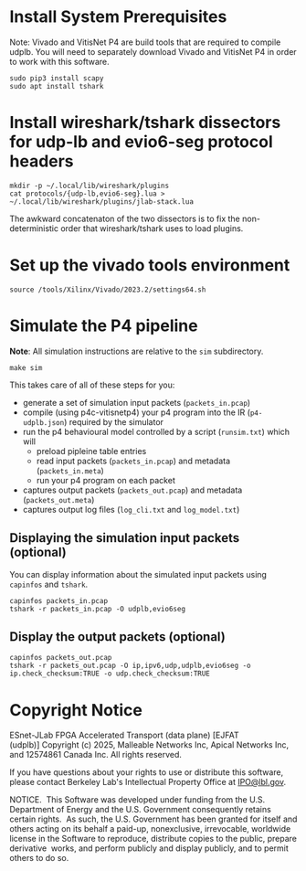 # Install System Prerequisites

Note: Vivado and VitisNet P4 are build tools that are required to
compile udplb. You will need to separately download Vivado and
VitisNet P4 in order to work with this software.

```
sudo pip3 install scapy
sudo apt install tshark
```

# Install wireshark/tshark dissectors for udp-lb and evio6-seg protocol headers

```
mkdir -p ~/.local/lib/wireshark/plugins
cat protocols/{udp-lb,evio6-seg}.lua > ~/.local/lib/wireshark/plugins/jlab-stack.lua
```

The awkward concatenaton of the two dissectors is to fix the non-deterministic order that wireshark/tshark uses to load plugins.

# Set up the vivado tools environment

```
source /tools/Xilinx/Vivado/2023.2/settings64.sh
```

# Simulate the P4 pipeline

**Note**: All simulation instructions are relative to the `sim` subdirectory.

```
make sim
```

This takes care of all of these steps for you:
  - generate a set of simulation input packets (`packets_in.pcap`)
  - compile (using p4c-vitisnetp4) your p4 program into the IR (`p4-udplb.json`) required by the simulator
  - run the p4 behavioural model controlled by a script (`runsim.txt`) which will
    - preload pipleine table entries
	- read input packets (`packets_in.pcap`) and metadata (`packets_in.meta`)
	- run your p4 program on each packet
  - captures output packets (`packets_out.pcap`) and metadata (`packets_out.meta`)
  - captures output log files (`log_cli.txt` and `log_model.txt`)

## Displaying the simulation input packets (optional)

You can display information about the simulated input packets using `capinfos` and `tshark`.

```
capinfos packets_in.pcap
tshark -r packets_in.pcap -O udplb,evio6seg
```

## Display the output packets (optional)

```
capinfos packets_out.pcap
tshark -r packets_out.pcap -O ip,ipv6,udp,udplb,evio6seg -o ip.check_checksum:TRUE -o udp.check_checksum:TRUE
```

# Copyright Notice

ESnet-JLab FPGA Accelerated Transport (data plane) [EJFAT (udplb)] Copyright (c) 2025, Malleable Networks Inc, Apical Networks Inc, and 12574861 Canada Inc. All rights reserved.

If you have questions about your rights to use or distribute this software,
please contact Berkeley Lab's Intellectual Property Office at
IPO@lbl.gov.

NOTICE.  This Software was developed under funding from the U.S. Department
of Energy and the U.S. Government consequently retains certain rights.  As
such, the U.S. Government has been granted for itself and others acting on
its behalf a paid-up, nonexclusive, irrevocable, worldwide license in the
Software to reproduce, distribute copies to the public, prepare derivative 
works, and perform publicly and display publicly, and to permit others to do so.
